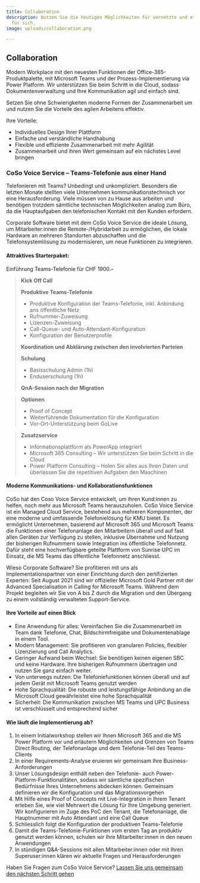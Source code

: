 ```yaml
---
title: Collaboration
description: Nutzen Sie die heutigen Möglichkeiten für vernetzte und effiziente Zusammenarbeit
  für sich.
image: uploads/collaboration.png

---
```

## Collaboration

Modern Workplace mit den neuesten Funktionen der Office-365-Produktpalette, mit Microsoft Teams und der Prozess-Implementierung via Power Platform. Wir unterstützen Sie beim Schritt in die Cloud, sodass Dokumentenverwaltung und Ihre Kommunikation agil und einfach sind.

Setzen Sie ohne Schwierigkeiten moderne Formen der Zusammenarbeit um und nutzen Sie die Vorteile des agilen Arbeitens effektiv.

Ihre Vorteile:

* Individuelles Design Ihrer Plattform
* Einfache und verständliche Handhabung
* Flexible und effiziente Zusammenarbeit mit mehr Agilität
* Zusammenarbeit und ihren Wert gemeinsam auf ein nächstes Level bringen

### CoSo Voice Service – Teams-Telefonie aus einer Hand

Telefonieren mit Teams? Unbedingt und unkompliziert. Besonders die letzten Monate stellten viele Unternehmen kommunikationstechnisch vor eine Herausforderung. Viele müssen von zu Hause aus arbeiten und benötigen trotzdem sämtliche technischen Möglichkeiten analog zum Büro, da die Hauptaufgaben den telefonischen Kontakt mit den Kunden erfordern.

Corporate Software bietet mit dem CoSo Voice Service die ideale Lösung, um Mitarbeiter:innen die Remote-/Hybridarbeit zu ermöglichen, die lokale Hardware an mehreren Standorten abzuschaffen und die Telefonsystemlösung zu modernisieren, um neue Funktionen zu integrieren.

#### Attraktives Starterpaket:  
Einführung Teams-Telefonie für CHF 1900.–

> **Kick Off Call**
>
> **Produktive Teams-Telefonie**
>
> * Produktive Konfiguration der Teams-Telefonie, inkl. Anbindung ans öffentliche Netz
> * Rufnummer-Zuweisung
> * Lizenzen-Zuweisung
> * Call-Queue- und Auto-Attendant-Konfiguration
> * Konfiguration der Benutzerprofile
>
> **Koordination und Abklärung zwischen den involvierten Parteien**
>
> **Schulung**
>
> * Basisschulung Admin (1h)
> * Enduserschulung (1h)
>
> **QnA-Session nach der Migration**

> **Optionen**
>
> * Proof of Concept
> * Weiterführende Dokumentation für die Konfiguration
> * Vor-Ort-Unterstützung beim GoLive

> **Zusatzservice**
>
> * Informationsplattform als PowerApp integriert
> * Microsoft 365 Consulting – Wir unterstützen Sie beim Schritt in die Cloud
> * Power Platform Consulting – Holen Sie alles aus Ihren Daten und überlassen Sie die repetitiven Aufgaben den Maschinen

#### Moderne Kommunikations- und Kollaborationsfunktionen

CoSo hat den Coso Voice Service entwickelt, um ihren Kund:innen zu helfen, noch mehr aus Microsoft Teams herauszuholen. CoSo Voice Service ist ein Managed Cloud Service, bestehend aus mehreren Komponenten, der eine moderne und umfassende Telefonielösung für KMU bietet. Es ermöglicht Unternehmen, basierend auf Microsoft 365 und Microsoft Teams die Funktionen einer Telefonanlage den Mitarbeitern überall und auf fast allen Geräten zur Verfügung zu stellen, inklusive Übernahme und Nutzung der bisherigen Rufnummern sowie Integration ins öffentliche Telefonnetz. Dafür steht eine hochverfügbare geteilte Plattform von Sunrise UPC im Einsatz, die MS Teams das öffentliche Telefonnetz anschliesst.

Wieso Corporate Software? Sie profitieren mit uns als Implementationspartner von einer Einrichtung durch den zertifizierten Experten: Seit August 2021 sind wir offizieller Microsoft Gold Partner mit der Advanced Specialisation in Calling for Microsoft Teams. Während dem Projekt begleiten wir Sie von A bis Z durch die Migration und den Übergang zu einem vollständig verwalteten Support-Service.

#### Ihre Vorteile auf einen Blick

* Eine Anwendung für alles: Vereinfachen Sie die Zusammenarbeit im Team dank Telefonie, Chat, Bildschirmfreigabe und Dokumentenablage in einem Tool.
* Modern Management: Sie profitieren von granularen Policies, flexibler Lizenzierung und Call Analytics.
* Geringer Aufwand beim Wechsel: Sie benötigen keinen eigenen SBC und keine Hardware. Ihre bisherigen Rufnummern übertragen und nutzen Sie ganz einfach weiter.
* Von unterwegs nutzen: Die Telefoniefunktionen können überall und auf jedem Gerät mit Microsoft Teams genutzt werden
* Hohe Sprachqualität: Die robuste und leistungsfähige Anbindung an die Microsoft Cloud gewährleistet eine hohe Sprachqualität
* Sicherheit: Die Kommunikation zwischen MS Teams und UPC Business ist verschlüsselt und entsprechend sicher

#### Wie läuft die Implementierung ab?

1. In einem Initialworkshop stellen wir Ihnen Microsoft 365 and die MS Power Platform vor und erläutern Möglichkeiten und Grenzen von Teams Direct Routing, der Telefonanlage und dem Telefonie-Teil des Teams-Clients
2. In einer Requirements-Analyse eruieren wir gemeinsam Ihre Business-Anforderungen
3. Unser Lösungsdesign enthält neben den Telefonie- auch Power-Platform-Funktionalitäten, sodass wir sämtliche spezifischen Bedürfnisse Ihres Unternehmens abdecken können. Gemeinsam definieren wir die Konfiguration und das Migrationsvorgehen
4. Mit Hilfe eines Proof of Concepts mit Live-Integration in Ihrem Tenant erleben Sie, wie viel Mehrwert die Lösung für Ihre Umgebung generiert. Wir konfigurieren im Zuge des PoC den Tenant, die Telefonanlage, die Hauptnummer mit Auto Attendant und eine Call Queue
5. Schliesslich folgt die Konfiguration der produktiven Teams-Telefonie
6. Damit die Teams-Telefonie-Funktionen vom ersten Tag an produktiv genutzt werden können, schulen wir Ihre Mitarbeiter:innen in den neuen Anwendungen
7. In stündigen Q&A-Sessions mit allen Mitarbeiter:innen oder mit Ihren Superuser:innen klären wir aktuelle Fragen und Herausforderungen

Haben Sie Fragen zum CoSo Voice Service? [Lassen Sie uns gemeinsam den nächsten Schritt gehen](mailto:info@corporatesoftware.ch)